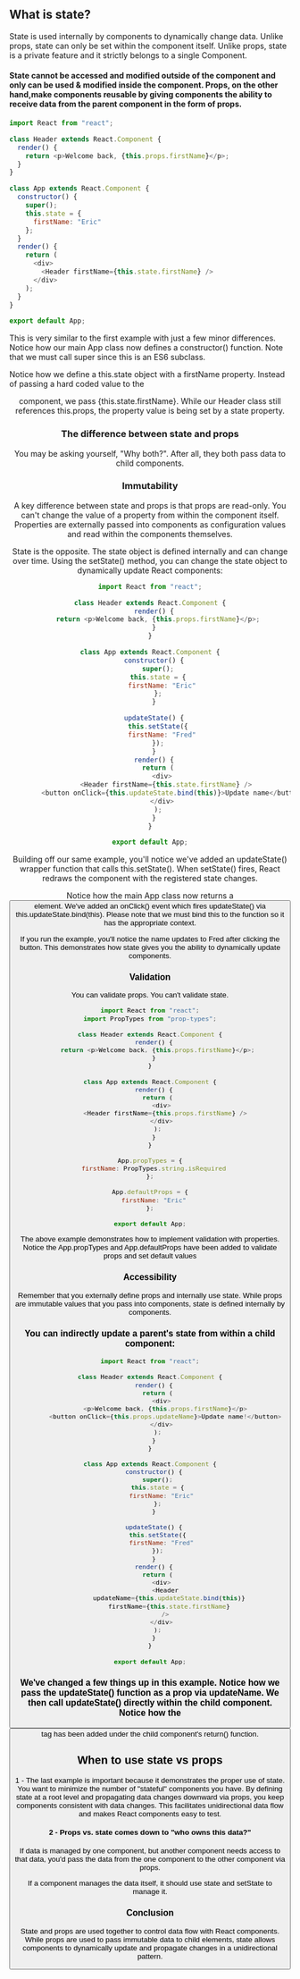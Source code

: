 ## What is state?

State is used internally by components to dynamically change data. Unlike props, state can only be set within the component itself. Unlike props, state is a private feature and it strictly belongs to a single Component.

#### State cannot be accessed and modified outside of the component and only can be used & modified inside the component. Props, on the other hand,make components reusable by giving components the ability to receive data from the parent component in the form of props.

```js
import React from "react";

class Header extends React.Component {
  render() {
    return <p>Welcome back, {this.props.firstName}</p>;
  }
}

class App extends React.Component {
  constructor() {
    super();
    this.state = {
      firstName: "Eric"
    };
  }
  render() {
    return (
      <div>
        <Header firstName={this.state.firstName} />
      </div>
    );
  }
}

export default App;
```

This is very similar to the first example with just a few minor differences. Notice how our main App class now defines a constructor() function. Note that we must call super since this is an ES6 subclass.

Notice how we define a this.state object with a firstName property. Instead of passing a hard coded value to the <Header /> component, we pass {this.state.firstName}. While our Header class still references this.props, the property value is being set by a state property.

### The difference between state and props

You may be asking yourself, "Why both?". After all, they both pass data to child components.

### Immutability

A key difference between state and props is that props are read-only. You can't change the value of a property from within the component itself. Properties are externally passed into components as configuration values and read within the components themselves.

State is the opposite. The state object is defined internally and can change over time. Using the setState() method, you can change the state object to dynamically update React components:

```js
import React from "react";

class Header extends React.Component {
  render() {
    return <p>Welcome back, {this.props.firstName}</p>;
  }
}

class App extends React.Component {
  constructor() {
    super();
    this.state = {
      firstName: "Eric"
    };
  }

  updateState() {
    this.setState({
      firstName: "Fred"
    });
  }
  render() {
    return (
      <div>
        <Header firstName={this.state.firstName} />
        <button onClick={this.updateState.bind(this)}>Update name</button>
      </div>
    );
  }
}

export default App;
```

Building off our same example, you'll notice we've added an updateState() wrapper function that calls this.setState(). When setState() fires, React redraws the component with the registered state changes.

Notice how the main App class now returns a <button /> element. We've added an onClick() event which fires updateState() via this.updateState.bind(this). Please note that we must bind this to the function so it has the appropriate context.

If you run the example, you'll notice the name updates to Fred after clicking the button. This demonstrates how state gives you the ability to dynamically update components.

### Validation

You can validate props. You can't validate state.

```js
import React from "react";
import PropTypes from "prop-types";

class Header extends React.Component {
  render() {
    return <p>Welcome back, {this.props.firstName}</p>;
  }
}

class App extends React.Component {
  render() {
    return (
      <div>
        <Header firstName={this.props.firstName} />
      </div>
    );
  }
}

App.propTypes = {
  firstName: PropTypes.string.isRequired
};

App.defaultProps = {
  firstName: "Eric"
};

export default App;
```

The above example demonstrates how to implement validation with properties. Notice the App.propTypes and App.defaultProps have been added to validate props and set default values

### Accessibility

Remember that you externally define props and internally use state. While props are immutable values that you pass into components, state is defined internally by components.

### You can indirectly update a parent's state from within a child component:

```js
import React from "react";

class Header extends React.Component {
  render() {
    return (
      <div>
        <p>Welcome back, {this.props.firstName}</p>
        <button onClick={this.props.updateName}>Update name!</button>
      </div>
    );
  }
}

class App extends React.Component {
  constructor() {
    super();
    this.state = {
      firstName: "Eric"
    };
  }

  updateState() {
    this.setState({
      firstName: "Fred"
    });
  }
  render() {
    return (
      <div>
        <Header
          updateName={this.updateState.bind(this)}
          firstName={this.state.firstName}
        />
      </div>
    );
  }
}

export default App;
```

### We've changed a few things up in this example. Notice how we pass the updateState() function as a prop via updateName. We then call updateState() directly within the child component. Notice how the <button /> tag has been added under the child component's return() function.

## When to use state vs props

1 - The last example is important because it demonstrates the proper use of state. You want to minimize the number of "stateful" components you have. By defining state at a root level and propagating data changes downward via props, you keep components consistent with data changes. This facilitates unidirectional data flow and makes React components easy to test.

#### 2 - Props vs. state comes down to "who owns this data?"

If data is managed by one component, but another component needs access to that data, you'd pass the data from the one component to the other component via props.

If a component manages the data itself, it should use state and setState to manage it.

### Conclusion

State and props are used together to control data flow with React components. While props are used to pass immutable data to child elements, state allows components to dynamically update and propagate changes in a unidirectional pattern.
